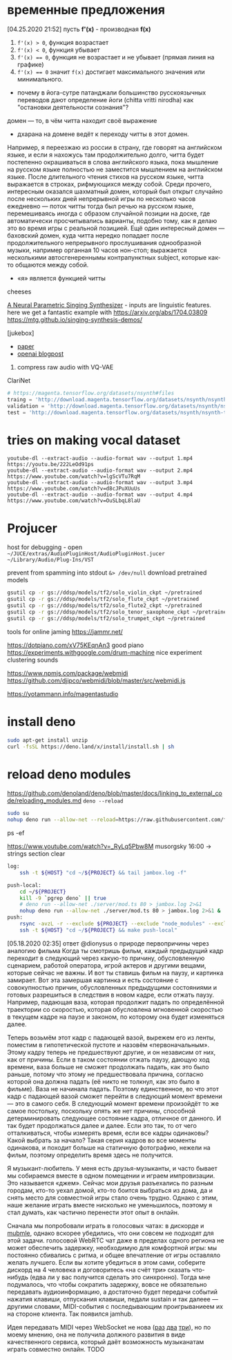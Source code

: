 # временные предложения

[04.25.2020 21:52]
пусть **f'(x)** - производная **f(x)**

1. `f'(x) > 0`, функция возрастает
2. `f'(x) < 0`, функция убывает
3. `f'(x) == 0`, функция не возрастает и не убывает (прямая линия на графике)
4. `f'(x) == 0` значит `f(x)` достигает максимального значения или минимального.

- почему в йога-сутре патанджали большинство русскоязычных переводов дают определение йоги (chitta vritti nirodha) как "остановки деятельности сознания"?

домен — то, в чём читта находит своё выражение

- дхарана на домене ведёт к переходу читты в этот домен.

Например, я переезжаю из россии в страну, где говорят на английском языке, и если я нахожусь там продолжительно долго, читта будет постепенно окрашиваться в слова английского языка, пока мышление на русском языке полностью не заместится мышлением на английском языке. После длительного чтения стихов на русском языке, читта выражается в строках, рифмующихся между собой. Среди прочего, интересным оказался шахматный домен, который был открыт случайно после нескольких дней непрерывной игры по несколько часов ежедневно — поток читты тогда был речью на русском языке, перемешиваясь иногда с образом случайной позиции на доске, где автоматически просчитывались варианты, подобно тому, как я делаю это во время игры с реальной позицией. Ещё один интересный домен — баховский домен, куда читта нередко попадает после продолжительного непрерывного прослушивания однообразной музыки, например органная 10 часов нон-стоп; выражается несколькими автосгенереннымы контрапунктных subject, которые как-то общаются между собой.

- «я» является функцией читты

cheeses

[A Neural Parametric Singing Synthesizer](https://mtg.github.io/singing-synthesis-demos/) - inputs are linguistic features. here we get a fantastic example with
https://arxiv.org/abs/1704.03809
https://mtg.github.io/singing-synthesis-demos/

[jukebox]

- [paper](https://cdn.openai.com/papers/jukebox.pdf)
- [openai blogpost](https://openai.com/blog/jukebox/)

1. compress raw audio with VQ-VAE

ClariNet

```py
# https://magenta.tensorflow.org/datasets/nsynth#files
traing = 'http://download.magenta.tensorflow.org/datasets/nsynth/nsynth-train.jsonwav.tar.gz'
validation = 'http://download.magenta.tensorflow.org/datasets/nsynth/nsynth-valid.jsonwav.tar.gz'
test = 'http://download.magenta.tensorflow.org/datasets/nsynth/nsynth-test.jsonwav.tar.gz'
```

# tries on making vocal dataset

```
youtube-dl --extract-audio --audio-format wav --output 1.mp4 https://youtu.be/222LeOd91ps
youtube-dl --extract-audio --audio-format wav --output 2.mp4 https://www.youtube.com/watch?v=lgScVTu7RqM
youtube-dl --extract-audio --audio-format wav --output 3.mp4 https://www.youtube.com/watch?v=d8cJPuXUuUs
youtube-dl --extract-audio --audio-format wav --output 4.mp4 https://www.youtube.com/watch?v=OuSLbqL8laU
```

# Projucer

host for debugging - open `~/JUCE/extras/AudioPluginHost/AudioPluginHost.jucer`
`~/Library/Audio/Plug-Ins/VST`

prevent from spamming into stdout `&> /dev/null`
download pretrained models

```bash
gsutil cp -r gs://ddsp/models/tf2/solo_violin_ckpt ~/pretrained
gsutil cp -r gs://ddsp/models/tf2/solo_flute_ckpt ~/pretrained
gsutil cp -r gs://ddsp/models/tf2/solo_flute2_ckpt ~/pretrained
gsutil cp -r gs://ddsp/models/tf2/solo_tenor_saxophone_ckpt ~/pretrained
gsutil cp -r gs://ddsp/models/tf2/solo_trumpet_ckpt ~/pretrained
```

tools for online jaming
https://jammr.net/

https://dotpiano.com/xV75KEqnAn3 good piano
https://experiments.withgoogle.com/drum-machine nice experiment clustering sounds

https://www.npmjs.com/package/webmidi
https://github.com/djipco/webmidi/blob/master/src/webmidi.js

https://yotammann.info/magentastudio

# install deno

```bash
sudo apt-get install unzip
curl -fsSL https://deno.land/x/install/install.sh | sh
```

# reload deno modules

https://github.com/denoland/deno/blob/master/docs/linking_to_external_code/reloading_modules.md
`deno --reload`

```bash
sudo su
nohup deno run --allow-net --reload=https://raw.githubusercontent.com/fletcherist/jamsandbox https://raw.githubusercontent.com/fletcherist/jamsandbox/master/server/mod.ts 80 &
```

ps -ef

https://www.youtube.com/watch?v=_RyLq5Pbw8M musorgsky 16:00 → strings section clear

```bash
log:
	ssh -t ${HOST} "cd ~/${PROJECT} && tail jambox.log -f"

push-local:
	cd ~/${PROJECT}
	kill -9 `pgrep deno` || true
	# deno run --allow-net ./server/mod.ts 80 > jambox.log 2>&1
	nohup deno run --allow-net ./server/mod.ts 80 > jambox.log 2>&1 &
push:
	rsync -avzL -r --exclude ${PROJECT} --exclude "node_modules" --exclude .git ~/${PROJECT}/ ${HOST}:~/${PROJECT}/ --delete
	ssh -t ${HOST} "cd ~/${PROJECT} && make push-local"
```

[05.18.2020 02:35] ответ @dionysus о природе первопричины через аналогию фильма
Когда ты смотришь фильм, каждый предыдущий кадр переходит в следующий через какую-то причину, обусловленную сценарием, работой оператора, игрой актеров и другими вещами, которые сейчас не важны. И вот ты ставишь фильм на паузу, и картинка замирает. Вот эта замершая картинка и есть состояние с совокупностью причин, обусловленных предыдущими состояниями и готовых разрешиться в следствия в новом кадре, если отжать паузу. Например, падающая ваза, которая продолжит падать по определённой траектории со скоростью, которая обусловлена мгновенной скоростью в текущем кадре на паузе и законом, по которому она будет изменяться далее.

Теперь возьмём этот кадр с падающей вазой, вырежем его из ленты, поместим в гипотетической пустоте и назовём «первоначальным». Этому кадру теперь не предшествуют другие, и он независим от них, как от причины. Если в таком состоянии отжать паузу, дающую ход времени, ваза больше не сможет продолжать падать, как это было раньше, потому что этому не предшествовала причина, согласно которой она должна падать (её никто не толкнул, как это было в фильме). Ваза не начинала падать. Поэтому единственное, во что этот кадр с падающей вазой сможет перейти в следующий момент времени — это в самого себя. В следующий момент времени произойдёт то же самое постольку, поскольку опять же нет причины, способной детерминировать следующее состояние кадра, отличное от данного. И так будет продолжаться далее и далее. Если это так, то от чего отталкиваться, чтобы измерять время, если все кадры одинаковы? Какой выбрать за начало? Такая серия кадров во все моменты одинакова, и походит больше на статичную фотографию, нежели на фильм, поэтому определить время здесь не получится.

Я музыкант-любитель. У меня есть друзья-музыканты, и часто бывает мы собираемся вместе в одном помещении и играем импровизации. Это называется «джем». Сейчас мои друзья разъехались по разным городам, кто-то уехал домой, кто-то боится выбраться из дома, да и снять место для совместной игры стало очень трудно. Однако с этим, наше желание играть вместе нисколько не уменьшилось, поэтому я стал думать, как частично перенести этот опыт в онлайн.

Сначала мы попробовали играть в голосовых чатах: в дискорде и [mubmle](https://www.mumble.info/), однако вскорее убедились, что они совсем не подходят для этой задачи. голосовой WebRTC чат даже в пределах одного региона не может обеспечить задержку, необходимую для комфортной игры: мы постоянно сбивались с ритма, и общее впечатление от игры оставляло желать лучшего. Если вы хотите убедиться в этом сами, соберите дискорд на 4 человека и договоритесь «на счёт три» сказать что-нибудь (едва ли у вас получится сделать это синхронно). Тогда мне подумалось, что чтобы сократить задержку, вовсе не обязательно передавать аудиоинформацию, а достаточно будет передачи событий нажатия клавиши, отпускания клавиши, педали sustain и так далеее — другими словами, MIDI-события с последывающим проигрываниеем их на стороне клиента. Так появился jamhub.

Идея передавать MIDI через WebSocket не нова ([раз](https://github.com/McOmghall/midi-over-matrix) [два](https://github.com/hhromic/midi-websocket) [три](https://github.com/hhromic/midi-websocket)), но по моему мнению, она не получила должного развития в виде качественного сервиса, который даёт возможность музыканатам играть совместно онлайн. TODO
